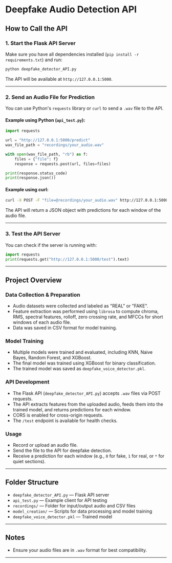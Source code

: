 # Deepfake Audio Detection API

## How to Call the API

### 1. Start the Flask API Server

Make sure you have all dependencies installed (`pip install -r requirements.txt`) and run:

```sh
python deepfake_detector_API.py
```

The API will be available at `http://127.0.0.1:5000`.

---

### 2. Send an Audio File for Prediction

You can use Python's `requests` library or `curl` to send a `.wav` file to the API.

#### Example using Python (`api_test.py`):

```python
import requests

url = "http://127.0.0.1:5000/predict"
wav_file_path = "recordings/your_audio.wav"

with open(wav_file_path, "rb") as f:
    files = {"file": f}
    response = requests.post(url, files=files)

print(response.status_code)
print(response.json())
```

#### Example using curl:

```sh
curl -X POST -F "file=@recordings/your_audio.wav" http://127.0.0.1:5000/predict
```

The API will return a JSON object with predictions for each window of the audio file.

---

### 3. Test the API Server

You can check if the server is running with:

```python
import requests
print(requests.get("http://127.0.0.1:5000/test").text)
```

---

## Project Overview

### Data Collection & Preparation

- Audio datasets were collected and labeled as "REAL" or "FAKE".
- Feature extraction was performed using `librosa` to compute chroma, RMS, spectral features, rolloff, zero crossing rate, and MFCCs for short windows of each audio file.
- Data was saved in CSV format for model training.

### Model Training

- Multiple models were trained and evaluated, including KNN, Naive Bayes, Random Forest, and XGBoost.
- The final model was trained using XGBoost for binary classification.
- The trained model was saved as `deepfake_voice_detector.pkl`.

### API Development

- The Flask API (`deepfake_detector_API.py`) accepts `.wav` files via POST requests.
- The API extracts features from the uploaded audio, feeds them into the trained model, and returns predictions for each window.
- CORS is enabled for cross-origin requests.
- The `/test` endpoint is available for health checks.

### Usage

- Record or upload an audio file.
- Send the file to the API for deepfake detection.
- Receive a prediction for each window (e.g., `0` for fake, `1` for real, or `*` for quiet sections).

---

## Folder Structure

- `deepfake_detector_API.py` — Flask API server
- `api_test.py` — Example client for API testing
- `recordings/` — Folder for input/output audio and CSV files
- `model_creation/` — Scripts for data processing and model training
- `deepfake_voice_detector.pkl` — Trained model

---

## Notes

- Ensure your audio files are in `.wav` format for best compatibility.

---